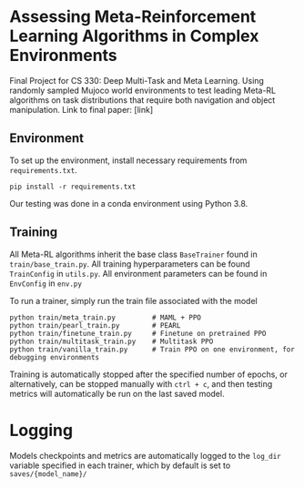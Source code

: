 # Assessing Meta-Reinforcement Learning Algorithms in Complex Environments

Final Project for CS 330: Deep Multi-Task and Meta Learning. Using randomly sampled Mujoco world environments to test leading Meta-RL algorithms on task distributions that require both navigation and object manipulation. Link to final paper: [link]

## Environment
To set up the environment, install necessary requirements from `requirements.txt`.
```
pip install -r requirements.txt
```
Our testing was done in a conda environment using Python 3.8.

## Training

All Meta-RL algorithms inherit the base class `BaseTrainer` found in `train/base_train.py`.
All training hyperparameters can be found `TrainConfig` in `utils.py`.
All environment parameters can be found in `EnvConfig` in `env.py`

To run a trainer, simply run the train file associated with the model
```
python train/meta_train.py         # MAML + PPO
python train/pearl_train.py        # PEARL
python train/finetune_train.py     # Finetune on pretrained PPO
python train/multitask_train.py    # Multitask PPO
python train/vanilla_train.py      # Train PPO on one environment, for debugging environments
```

Training is automatically stopped after the specified number of epochs, or alternatively, can be stopped manually with `ctrl + c`, and then testing metrics will automatically be run on the last saved model. 

# Logging

Models checkpoints and metrics are automatically logged to the `log_dir` variable specified in each trainer, which by default is set to `saves/{model_name}/`